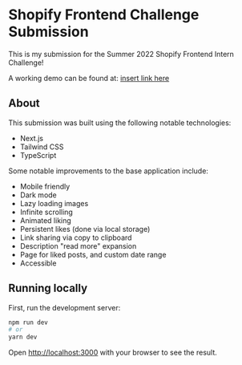 # Shopify Frontend Challenge Submission

This is my submission for the Summer 2022 Shopify Frontend Intern Challenge!

A working demo can be found at: [insert link here](localhost:3000)

## About

This submission was built using the following notable technologies:

- Next.js
- Tailwind CSS
- TypeScript

Some notable improvements to the base application include:

- Mobile friendly
- Dark mode
- Lazy loading images
- Infinite scrolling
- Animated liking
- Persistent likes (done via local storage)
- Link sharing via copy to clipboard
- Description "read more" expansion
- Page for liked posts, and custom date range
- Accessible

## Running locally

First, run the development server:

```bash
npm run dev
# or
yarn dev
```

Open [http://localhost:3000](http://localhost:3000) with your browser to see the result.
